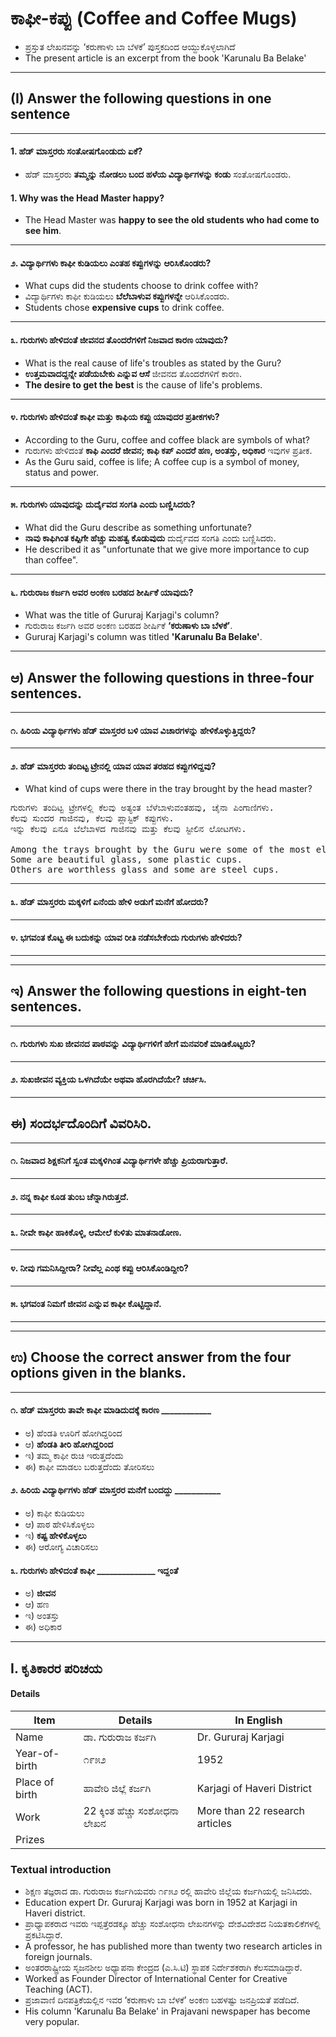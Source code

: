 # ಕಾಫೀ-ಕಪ್ಪು  (Coffee and Coffee Mugs)
* ಪ್ರಸ್ತುತ ಲೇಖನವನ್ನು ‘ಕರುಣಾಳು ಬಾ ಬೆಳಕೆ’ ಪುಸ್ತಕದಿಂದ ಆಯ್ದುಕೊಳ್ಳಲಾಗಿದೆ
* The present article is an excerpt from the book 'Karunalu Ba Belake'
-------------------------------------------------------
## (I) Answer the following questions in one sentence
-------------------------------------------------------
#### 1. ಹೆಡ್ ಮಾಸ್ತರರು ಸಂತೋಷಗೊಂಡುದು ಏಕೆ?
* ಹೆಡ್ ಮಾಸ್ತರರು **ತಮ್ಮನ್ನು ನೋಡಲು ಬಂದ ಹಳೆಯ ವಿದ್ಯಾರ್ಥಿಗಳನ್ನು ಕಂಡು** ಸಂತೋಷಗೊಂಡರು.

#### 1. Why was the Head Master happy?
* The Head Master was **happy to see the old students who had come to see him**.
--------------------------------------------------------------------------------------------------------------
#### ೨. ವಿದ್ಯಾರ್ಥಿಗಳು ಕಾಫೀ ಕುಡಿಯಲು ಎಂತಹ ಕಪ್ಪುಗಳನ್ನು ಆರಿಸಿಕೊಂಡರು?
* What cups did the students choose to drink coffee with?
* ವಿದ್ಯಾರ್ಥಿಗಳು ಕಾಫೀ ಕುಡಿಯಲು **ಬೆಲೆಬಾಳುವ ಕಪ್ಪುಗಳನ್ನೇ** ಆರಿಸಿಕೊಂಡರು.
* Students chose **expensive cups** to drink coffee.
--------------------------------------------------------------------------------------------------------------
#### ೩. ಗುರುಗಳು ಹೇಳಿದಂತೆ ಜೀವನದ ತೊಂದರೆಗಳಿಗೆ ನಿಜವಾದ ಕಾರಣ ಯಾವುದು?
* What is the real cause of life's troubles as stated by the Guru?
* **ಉತ್ತಮವಾದದ್ದನ್ನೇ ಪಡೆಯಬೇಕು ಎನ್ನುವ ಆಸೆ** ಜೀವನದ ತೊಂದರೆಗಳಿಗೆ ಕಾರಣ.
* **The desire to get the best** is the cause of life's problems.
--------------------------------------------------------------------------------------------------------------
#### ೪. ಗುರುಗಳು ಹೇಳಿದಂತೆ ಕಾಫೀ ಮತ್ತು ಕಾಫಿಯ ಕಪ್ಪು ಯಾವುದರ ಪ್ರತೀಕಗಳು?
* According to the Guru, coffee and coffee black are symbols of what?
* ಗುರುಗಳು ಹೇಳಿದಂತೆ **ಕಾಫಿ ಎಂದರೆ ಜೀವನ; ಕಾಫಿ ಕಪ್ ಎಂದರೆ ಹಣ, ಅಂತಸ್ತು, ಅಧಿಕಾರ** ಇವುಗಳ ಪ್ರತೀಕ.
* As the Guru said, coffee is life; A coffee cup is a symbol of money, status and power.
--------------------------------------------------------------------------------------------------------------
#### ೫. ಗುರುಗಳು ಯಾವುದನ್ನು ದುರ್ದೈವದ ಸಂಗತಿ ಎಂದು ಬಣ್ಣಿಸಿದರು?
* What did the Guru describe as something unfortunate?
* **ನಾವು ಕಾಫಿಗಿಂತ ಕಪ್ಪಿಗೇ ಹೆಚ್ಚು ಮಹತ್ವ ಕೊಡುವುದು** ದುರ್ದೈವದ ಸಂಗತಿ ಎಂದು ಬಣ್ಣಿಸಿದರು.
* He described it as "unfortunate that we give more importance to cup than coffee".
--------------------------------------------------------------------------------------------------------------
#### ೬. ಗುರುರಾಜ ಕರ್ಜಗಿ ಅವರ ಅಂಕಣ ಬರಹದ ಶೀರ್ಷಿಕೆ ಯಾವುದು?
* What was the title of Gururaj Karjagi's column?
* ಗುರುರಾಜ ಕರ್ಜಗಿ ಅವರ ಅಂಕಣ ಬರಹದ ಶೀರ್ಷಿಕೆ **‘ಕರುಣಾಳು ಬಾ ಬೆಳಕೆ’**.
* Gururaj Karjagi's column was titled **'Karunalu Ba Belake'**.
--------------------------------------------------------------------------------------------------------------
## ಆ) Answer the following questions in three-four sentences.
--------------------------------------------------------------------------------------------------------------
#### ೧. ಹಿರಿಯ ವಿದ್ಯಾರ್ಥಿಗಳು ಹೆಡ್ ಮಾಸ್ತರರ ಬಳಿ ಯಾವ ವಿಚಾರಗಳನ್ನು ಹೇಳಿಕೊಳ್ಳುತ್ತಿದ್ದರು?
--------------------------------------------------------------------------------------------------------------
#### ೨. ಹೆಡ್ ಮಾಸ್ತರರು ತಂದಿಟ್ಟ ಟ್ರೇನಲ್ಲಿ ಯಾವ ಯಾವ ತರಹದ ಕಪ್ಪುಗಳಿದ್ದವು?
* What kind of cups were there in the tray brought by the head master?
<pre>
ಗುರುಗಳು ತಂದಿಟ್ಟ ಟ್ರೇಗಳಲ್ಲಿ ಕೆಲವು ಅತ್ಯಂತ ಬೆಳೆಬಾಳುವಂತಹವು, ಚೈನಾ ಪಿಂಗಾಣಿಗಳು.
ಕೆಲವು ಸುಂದರ ಗಾಜಿನವು, ಕೆಲವು ಪ್ಲಾಸ್ಟಿಕ್ ಕಪ್ಪುಗಳು.
ಇನ್ನು ಕೆಲವು ಏನೂ ಬೆಲೆಬಾಳದ ಗಾಜಿನವು ಮತ್ತು ಕೆಲವು ಸ್ಟೀಲಿನ ಲೋಟಗಳು.

Among the trays brought by the Guru were some of the most elaborate, china porcelains.
Some are beautiful glass, some plastic cups.
Others are worthless glass and some are steel cups.
</pre>

--------------------------------------------------------------------------------------------------------------

#### ೩. ಹೆಡ್ ಮಾಸ್ತರರು ಮಕ್ಕಳಿಗೆ ಏನೆಂದು ಹೇಳಿ ಅಡುಗೆ ಮನೆಗೆ ಹೋದರು?
--------------------------------------------------------------------------------------------------------------
#### ೪. ಭಗವಂತ ಕೊಟ್ಟ ಈ ಬದುಕನ್ನು ಯಾವ ರೀತಿ ನಡೆಸಬೇಕೆಂದು ಗುರುಗಳು ಹೇಳಿದರು?
--------------------------------------------------------------------------------------------------------------
--------------------------------------------------------------------------------------------------------------
## ಇ) Answer the following questions in eight-ten sentences.
--------------------------------------------------------------------------------------------------------------
#### ೧. ಗುರುಗಳು ಸುಖ ಜೀವನದ ಪಾಠವನ್ನು ವಿದ್ಯಾರ್ಥಿಗಳಿಗೆ ಹೇಗೆ ಮನವರಿಕೆ ಮಾಡಿಕೊಟ್ಟರು?
--------------------------------------------------------------------------------------------------------------
#### ೨. ಸುಖಜೀವನ ವ್ಯಕ್ತಿಯ ಒಳಗಿದೆಯೇ ಅಥವಾ ಹೊರಗಿದೆಯೇ? ಚರ್ಚಿಸಿ.
--------------------------------------------------------------------------------------------------------------
## ಈ) ಸಂದರ್ಭದೊಂದಿಗೆ ವಿವರಿಸಿರಿ.
--------------------------------------------------------------------------------------------------------------
#### ೧. ನಿಜವಾದ ಶಿಕ್ಷಕನಿಗೆ ಸ್ವಂತ ಮಕ್ಕಳಿಗಿಂತ ವಿದ್ಯಾರ್ಥಿಗಳೇ ಹೆಚ್ಚು ಪ್ರಿಯರಾಗುತ್ತಾರೆ.
--------------------------------------------------------------------------------------------------------------
#### ೨. ನನ್ನ ಕಾಫೀ ಕೂಡ ತುಂಬ ಚೆನ್ನಾಗಿರುತ್ತದೆ.
--------------------------------------------------------------------------------------------------------------
#### ೩. ನೀವೇ ಕಾಫೀ ಹಾಕಿಕೊಳ್ಳಿ, ಆಮೇಲೆ ಕುಳಿತು ಮಾತನಾಡೋಣ.
--------------------------------------------------------------------------------------------------------------
#### ೪. ನೀವು ಗಮನಿಸಿದ್ದೀರಾ? ನೀವೆಲ್ಲ ಎಂಥ ಕಪ್ಪು ಆರಿಸಿಕೊಂಡಿದ್ದೀರಿ?
--------------------------------------------------------------------------------------------------------------
#### ೫. ಭಗವಂತ ನಿಮಗೆ ಜೀವನ ಎನ್ನುವ ಕಾಫೀ ಕೊಟ್ಟಿದ್ದಾನೆ.
--------------------------------------------------------------------------------------------------------------

--------------------------------------------------------------------------------------------------------------
## ಉ) Choose the correct answer from the four options given in the blanks.
--------------------------------------------------------------------------------------------------------------
#### ೧. ಹೆಡ್ ಮಾಸ್ತರರು ತಾವೇ ಕಾಫೀ ಮಾಡಿದುದಕ್ಕೆ ಕಾರಣ ____________
* ಅ) ಹೆಂಡತಿ ಊರಿಗೆ ಹೋಗಿದ್ದರಿಂದ 
* ಆ) **ಹೆಂಡತಿ ತೀರಿ ಹೋಗಿದ್ದರಿಂದ**
* ಇ) ತಮ್ಮ ಕಾಫೀ ರುಚಿ ಇರುತ್ತದೆಂದು 
* ಈ) ಕಾಫೀ ಮಾಡಲು ಬರುತ್ತದೆಂದು ತೋರಿಸಲು
#### ೨. ಹಿರಿಯ ವಿದ್ಯಾರ್ಥಿಗಳು ಹೆಡ್ ಮಾಸ್ತರರ ಮನೆಗೆ ಬಂದದ್ದು ___________
* ಅ) ಕಾಫೀ ಕುಡಿಯಲು 
* ಆ) ಪಾಠ ಹೇಳಿಸಿಕೊಳ್ಳಲು
* ಇ) **ಕಷ್ಟ ಹೇಳಿಕೊಳ್ಳಲು**
* ಈ) ಆರೋಗ್ಯ ವಿಚಾರಿಸಲು
#### ೩. ಗುರುಗಳು ಹೇಳಿದಂತೆ ಕಾಫೀ ______________ ಇದ್ದಂತೆ
* ಅ) **ಜೀವನ**
* ಆ) ಹಣ
* ಇ) ಅಂತಸ್ತು 
* ಈ) ಅಧಿಕಾರ
--------------------------------------------------------------------------------------------------------------
## I. ಕೃತಿಕಾರರ ಪರಿಚಯ
#### Details
|Item | Details| In English|
|-|-|-|
|Name | ಡಾ. ಗುರುರಾಜ ಕರ್ಜಗಿ | Dr. Gururaj Karjagi
|Year-of-birth | ೧೯೫೨ | 1952
|Place of birth | ಹಾವೇರಿ ಜಿಲ್ಲೆ ಕರ್ಜಗಿ | Karjagi of Haveri District 
|Work|22 ಕ್ಕಿಂತ ಹೆಚ್ಚು ಸಂಶೋಧನಾ ಲೇಖನ |More than 22 research articles|
|Prizes| |  |
### Textual introduction
* ಶಿಕ್ಷಣ ತಜ್ಞರಾದ ಡಾ. ಗುರುರಾಜ ಕರ್ಜಗಿಯವರು ೧೯೫೨ ರಲ್ಲಿ ಹಾವೇರಿ ಜಿಲ್ಲೆಯ ಕರ್ಜಗಿಯಲ್ಲಿ ಜನಿಸಿದರು. 
* Education expert Dr. Gururaj Karjagi was born in 1952 at Karjagi in Haveri district.
* ಪ್ರಾಧ್ಯಾಪಕರಾದ ಇವರು ಇಪ್ಪತ್ತೆರಡಕ್ಕೂ ಹೆಚ್ಚು ಸಂಶೋಧನಾ ಲೇಖನಗಳನ್ನು ದೇಶವಿದೇಶದ ನಿಯತಕಾಲಿಕೆಗಳಲ್ಲಿ ಪ್ರಕಟಿಸಿದ್ದಾರೆ. 
* A professor, he has published more than twenty two research articles in foreign journals.
* ಅಂತರರಾಷ್ಟ್ರೀಯ ಸೃಜನಶೀಲ ಅಧ್ಯಾಪನಾ ಕೇಂದ್ರದ (ಎ.ಸಿ.ಟಿ) ಸ್ಥಾಪಕ ನಿರ್ದೇಶಕರಾಗಿ ಕೆಲಸಮಾಡಿದ್ದಾರೆ. 
* Worked as Founder Director of International Center for Creative Teaching (ACT).
* ಪ್ರಜಾವಾಣಿ ದಿನಪತ್ರಿಕೆಯಲ್ಲಿನ ಇವರ ‘ಕರುಣಾಳು ಬಾ ಬೆಳಕೆ’ ಅಂಕಣ ಬಹಳಷ್ಟು ಜನಪ್ರಿಯತೆ ಪಡೆದಿದೆ. 
* His column 'Karunalu Ba Belake' in Prajavani newspaper has become very popular.

